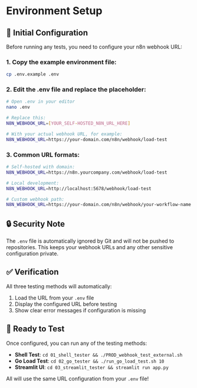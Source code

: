 # Environment Setup

## 🔧 Initial Configuration

Before running any tests, you need to configure your n8n webhook URL:

### 1. Copy the example environment file:
```bash
cp .env.example .env
```

### 2. Edit the .env file and replace the placeholder:
```bash
# Open .env in your editor
nano .env

# Replace this:
N8N_WEBHOOK_URL=[YOUR_SELF-HOSTED_N8N_URL_HERE]

# With your actual webhook URL, for example:
N8N_WEBHOOK_URL=https://your-domain.com/n8n/webhook/load-test
```

### 3. Common URL formats:
```bash
# Self-hosted with domain:
N8N_WEBHOOK_URL=https://n8n.yourcompany.com/webhook/load-test

# Local development:
N8N_WEBHOOK_URL=http://localhost:5678/webhook/load-test

# Custom webhook path:
N8N_WEBHOOK_URL=https://your-domain.com/n8n/webhook/your-workflow-name
```

## 🔒 Security Note

The `.env` file is automatically ignored by Git and will not be pushed to repositories. This keeps your webhook URLs and any other sensitive configuration private.

## ✅ Verification

All three testing methods will automatically:
1. Load the URL from your `.env` file
2. Display the configured URL before testing
3. Show clear error messages if configuration is missing

## 🚀 Ready to Test

Once configured, you can run any of the testing methods:

- **Shell Test**: `cd 01_shell_tester && ./PROD_webhook_test_external.sh`
- **Go Load Test**: `cd 02_go_tester && ./run_go_load_test.sh 10`
- **Streamlit UI**: `cd 03_streamlit_tester && streamlit run app.py`

All will use the same URL configuration from your `.env` file!
